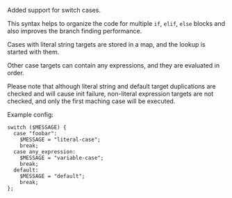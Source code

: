 Added support for switch cases.

This syntax helps to organize the code for multiple
`if`, `elif`, `else` blocks and also improves
the branch finding performance.

Cases with literal string targets are stored in a map,
and the lookup is started with them.

Other case targets can contain any expressions,
and they are evaluated in order.

Please note that although literal string and default
target duplications are checked and will cause init failure,
non-literal expression targets are not checked, and only
the first maching case will be executed.

Example config:
```
switch ($MESSAGE) {
  case "foobar":
    $MESSAGE = "literal-case";
    break;
  case any_expression:
    $MESSAGE = "variable-case";
    break;
  default:
    $MESSAGE = "default";
    break;
};
```
